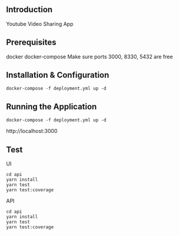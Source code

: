 ## Introduction
Youtube Video Sharing App

## Prerequisites
docker
docker-compose
Make sure ports 3000, 8330, 5432 are free

## Installation & Configuration
```
docker-compose -f deployment.yml up -d
```

## Running the Application
```
docker-compose -f deployment.yml up -d
```

http://localhost:3000

## Test
UI
```
cd api
yarn install
yarn test
yarn test:coverage
```
API
```
cd api
yarn install
yarn test
yarn test:coverage
```
